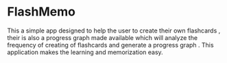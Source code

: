 # FlashMemo
This a simple app designed to help the user to create their own flashcards , their is also a progress graph made available which will analyze the frequency of creating of flashcards and 
generate a progress graph . This application makes the learning and memorization easy.
